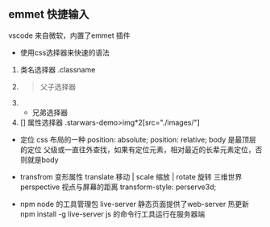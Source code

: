 ## emmet 快捷输入
vscode 来自微软，内置了emmet 插件
- 使用css选择器来快速的语法
1. 类名选择器 .classname
2. > 父子选择器
3. + 兄弟选择器
4. [] 属性选择器
.starwars-demo>img*2[src="./images/"]

- 定位
css 布局的一种
position: absolute; <!-- 绝对定位-->
position: relative; body 是最顶层的定位
父级或一直往外查找，如果有定位元素，相对最近的长辈元素定位，否则就是body

- transfrom
变形属性 translate 移动 | scale 缩放 | rotate 旋转
三维世界 perspective 视点与屏幕的距离
transform-style: perserve3d;

- npm node 的工具管理包
live-server 静态页面提供了web-server 热更新
npm install -g live-server
js 的命令行工具运行在服务器端 